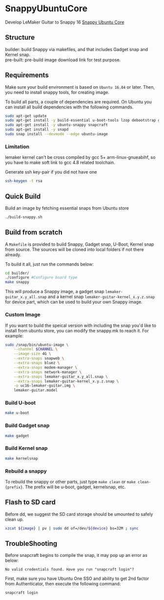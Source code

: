 # SnappyUbuntuCore
Develop LeMaker Guitar to Snappy 16 [Snappy Ubuntu Core](http://developer.ubuntu.com/snappy/) 

## Structure
builder: build Snappy via makefiles, and that includes Gadget snap and Kernel snap.  
pre-built: pre-build image download link for test purpose.

## Requirements
Make sure your build environment is based on `Ubuntu 16.04` or later. Then, you need to install snappy tools, for creating image.

To build all parts, a couple of dependencies are required. On Ubuntu you can install all build dependencies with the following commands.

```bash
sudo apt-get update
sudo apt-get install -y build-essential u-boot-tools lzop debootstrap gcc-4.8-arm-linux-gnueabihf device-tree-compiler
sudo apt-get install -y ubuntu-snappy snapcraft
sudo apt-get install -y snapd
sudo snap install --devmode --edge ubuntu-image
```

### Limitation
lemaker kernel can't be cross compiled by gcc 5+ arm-linux-gnueabihf, so you have to make soft link to gcc 4.8 related toolchain.  

Generate ssh key-pair if you did not have one

```bash
ssh-keygen -t rsa
```

## Quick Build

Build an image by fetching essential snaps from Ubuntu store
```bash
./build-snappy.sh
```

## Build from scratch
A `Makefile` is provided to build Snappy, Gadget snap, U-Boot, Kernel snap from source. The sources will be cloned into local folders if not there already.

To build it all, just run the commands below:
```bash
cd builder/
./configure #Configure board type
make snappy
```
This will produce a Snappy image, a gadget snap `lemaker-guitar_x.y_all.snap` and a kernel snap `lemaker-guitar-kernel_x.y.z.snap` for device part, which can be used to build your own Snappy image.

### Custom Image
If you want to build the speical version with including the snap you'd like to install from ubuntu store, you can modify the snappy.mk to reach it. For example:  

```bash
sudo /snap/bin/ubuntu-image \
	--channel $CHANNEL \
	--image-size 4G \
	--extra-snaps snapweb \
	--extra-snaps bluez \
	--extra-snaps modem-manager \
	--extra-snaps network-manager \
	--extra-snaps lemaker-guitar_x.y_all.snap \
	--extra-snaps lemaker-guitar-kernel_x.y.z.snap \
	-o uc16-lemaker-guitar.img \
	lemaker-guitar.model
```

### Build U-boot

```bash
make u-boot
```

### Build Gadget snap

```bash
make gadget
```

### Build Kernel snap

```bash
make kernelsnap
```

### Rebuild a snappy
To rebuild the snappy or other parts, just type `make clean` or `make clean-{prefix}`. The prefix will be u-boot, gadget, kernelsnap, etc. 

## Flash to SD card
Before dd, we suggest the SD card storage should be umounted to safely clean up.

```bash
xzcat ${image} | pv | sudo dd of=/dev/${device} bs=32M ; sync
```
## TroubleShooting
Before snapcraft begins to compile the snap, it may pop up an error as below:
```
No valid credentials found. Have you run "snapcraft login"?
```

First, make sure you have Ubuntu One SSO and ability to get 2nd factor from Authenticator, then execute the following command:
```bash
snapcraft login
```

